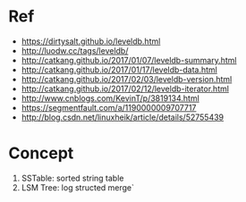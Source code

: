 # Ref
- https://dirtysalt.github.io/leveldb.html
- http://luodw.cc/tags/leveldb/
- http://catkang.github.io/2017/01/07/leveldb-summary.html
- http://catkang.github.io/2017/01/17/leveldb-data.html
- http://catkang.github.io/2017/02/03/leveldb-version.html
- http://catkang.github.io/2017/02/12/leveldb-iterator.html
- http://www.cnblogs.com/KevinT/p/3819134.html
- https://segmentfault.com/a/1190000009707717
- http://blog.csdn.net/linuxheik/article/details/52755439

# Concept
1. SSTable: sorted string table
2. LSM Tree: log structed merge`